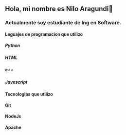 ## Hola, mi nombre es Nilo Aragundi👋

### Actualmente soy estudiante de Ing en Software.

#### Leguajes de programacion que utilizo
##### Python
##### HTML
##### c++
##### Javascript

#### Tecnologias que utilizo
#### Git
#### NodeJs
#### Apache

<!--
**Pibex17/Pibex17** is a ✨ _special_ ✨ repository because its `README.md` (this file) appears on your GitHub profile.

Here are some ideas to get you started:

- 🔭 I’m currently working on ...
- 🌱 I’m currently learning ...
- 👯 I’m looking to collaborate on ...
- 🤔 I’m looking for help with ...
- 💬 Ask me about ...
- 📫 How to reach me: ...
- 😄 Pronouns: ...
- ⚡ Fun fact: ...
-->
